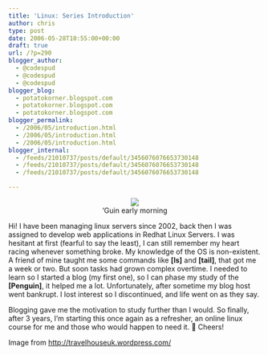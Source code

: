 ```yaml
---
title: 'Linux: Series Introduction'
author: chris
type: post
date: 2006-05-28T10:55:00+00:00
draft: true
url: /?p=290
blogger_author:
  - @codespud
  - @codespud
  - @codespud
blogger_blog:
  - potatokorner.blogspot.com
  - potatokorner.blogspot.com
  - potatokorner.blogspot.com
blogger_permalink:
  - /2006/05/introduction.html
  - /2006/05/introduction.html
  - /2006/05/introduction.html
blogger_internal:
  - /feeds/21010737/posts/default/3456076076653730148
  - /feeds/21010737/posts/default/3456076076653730148
  - /feeds/21010737/posts/default/3456076076653730148

---
```

<div style="clear: both; text-align: center;">
  <a href="http://1.bp.blogspot.com/_BBS5bkzuLXM/Sr6kZpeynsI/AAAAAAAADGE/ZpSfgF5JyIQ/s1600-h/potatokorner-linux-intro.jpg" style="margin-left: 1em; margin-right: 1em;"><img border="0" src="http://1.bp.blogspot.com/_BBS5bkzuLXM/Sr6kZpeynsI/AAAAAAAADGE/ZpSfgF5JyIQ/s320/potatokorner-linux-intro.jpg" /></a><br /><span>&#8216;Guin early morning</span>
</div>

Hi! I have been managing linux servers since 2002, back then I was assigned to develop web applications in Redhat Linux Servers. I was hesitant at first (fearful to say the least), I can still remember my heart racing whenever something broke. My knowledge of the OS is non-existent. A friend of mine taught me some commands like <span style="font-weight: bold;">[ls]</span> and <span style="font-weight: bold;">[tail]</span>, that got me a week or two. But soon tasks had grown complex overtime. I needed to learn so I started a blog (my first one), so I can phase my study of the <span style="font-weight: bold;">[Penguin]</span>, it helped me a lot. Unfortunately, after sometime my blog host went bankrupt. I lost interest so I discontinued, and life went on as they say. 

Blogging gave me the motivation to study further than I would. So finally, after 3 years, I&#8217;m starting this once again as a refresher, an online linux course for me and those who would happen to need it. 🙂 Cheers!

Image from&nbsp;<a href="http://travelhouseuk.wordpress.com/" target="_blank">http://travelhouseuk.wordpress.com/</a>